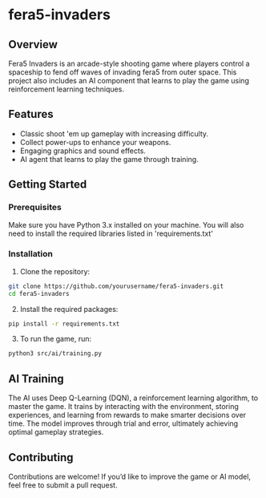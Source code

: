 # fera5-invaders

## Overview

Fera5 Invaders is an arcade-style shooting game where players control a spaceship to fend off waves of invading fera5 from outer space. This project also includes an AI component that learns to play the game using reinforcement learning techniques.

## Features

- Classic shoot 'em up gameplay with increasing difficulty.
- Collect power-ups to enhance your weapons.
- Engaging graphics and sound effects.
- AI agent that learns to play the game through training.

## Getting Started

### Prerequisites

Make sure you have Python 3.x installed on your machine. You will also need to install the required libraries listed in 'requirements.txt'

### Installation

1. Clone the repository:

````bash
git clone https://github.com/yourusername/fera5-invaders.git
cd fera5-invaders
````

2. Install the required packages:

```bash
pip install -r requirements.txt
````

3. To run the game, run:

```bash
python3 src/ai/training.py

````
## AI Training
The AI uses Deep Q-Learning (DQN), a reinforcement learning algorithm, to master the game. It trains by interacting with the environment, storing experiences, and learning from rewards to make smarter decisions over time. The model improves through trial and error, ultimately achieving optimal gameplay strategies.

## Contributing
Contributions are welcome! If you’d like to improve the game or AI model, feel free to submit a pull request.